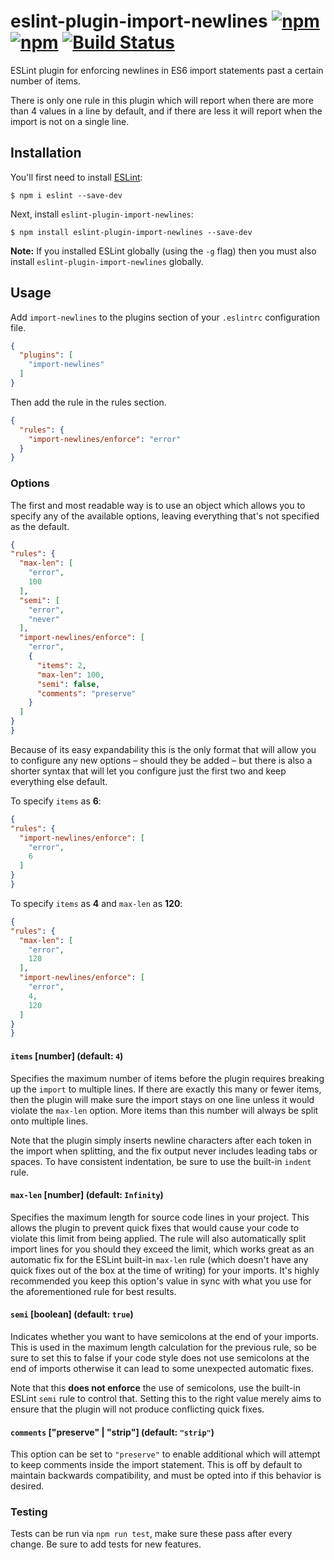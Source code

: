 # eslint-plugin-import-newlines [![npm](https://img.shields.io/npm/v/eslint-plugin-import-newlines)]((https://www.npmjs.com/package/eslint-plugin-import-newlines)) [![npm](https://img.shields.io/npm/dw/eslint-plugin-import-newlines)](https://www.npmjs.com/package/eslint-plugin-import-newlines) [![Build Status](https://travis-ci.com/SeinopSys/eslint-plugin-import-newlines.svg?branch=master)](https://travis-ci.com/SeinopSys/eslint-plugin-import-newlines)

ESLint plugin for enforcing newlines in ES6 import statements past a certain number of items.

There is only one rule in this plugin which will report when there are more than 4 values in a line by default, and if there are less it will report when the import is not on a single line.

## Installation

You'll first need to install [ESLint](http://eslint.org):

```
$ npm i eslint --save-dev
```

Next, install `eslint-plugin-import-newlines`:

```
$ npm install eslint-plugin-import-newlines --save-dev
```

**Note:** If you installed ESLint globally (using the `-g` flag) then you must also install `eslint-plugin-import-newlines` globally.

## Usage

Add `import-newlines` to the plugins section of your `.eslintrc` configuration file.

```json
{
  "plugins": [
    "import-newlines"
  ]
}
```

Then add the rule in the rules section.

```json
{
  "rules": {
    "import-newlines/enforce": "error"
  }
}
```

### Options

The first and most readable way is to use an object which allows you to specify any of the available options, leaving everything that's not specified as the default.

  ```json
  {
  "rules": {
    "max-len": [
      "error",
      100
    ],
    "semi": [
      "error",
      "never"
    ],
    "import-newlines/enforce": [
      "error",
      {
        "items": 2,
        "max-len": 100,
        "semi": false,
        "comments": "preserve"
      }
    ]
  }
}
  ```

Because of its easy expandability this is the only format that will allow you to configure any new options &ndash; should they be added &ndash; but there is also a shorter syntax that will let you configure just the first two and keep everything else default.

To specify `items` as **6**:

  ```json
  {
  "rules": {
    "import-newlines/enforce": [
      "error",
      6
    ]
  }
}
  ```

To specify `items` as **4** and `max-len` as **120**:

  ```json
  {
  "rules": {
    "max-len": [
      "error",
      120
    ],
    "import-newlines/enforce": [
      "error",
      4,
      120
    ]
  }
}
  ```

#### `items` [number] (default: `4`)

Specifies the maximum number of items before the plugin requires breaking up the `import` to multiple lines. If there are exactly this many or fewer items, then the plugin will make sure the import stays on one line unless it would violate the `max-len` option. More items than this number will always be split onto multiple lines.

Note that the plugin simply inserts newline characters after each token in the import when splitting, and the fix output never includes leading tabs or spaces. To have consistent indentation, be sure to use the built-in `indent` rule.

#### `max-len` [number] (default: `Infinity`)

Specifies the maximum length for source code lines in your project. This allows the plugin to prevent quick fixes that would cause your code to violate this limit from being applied. The rule will also automatically split import lines for you should they exceed the limit, which works great as an automatic fix for the ESLint built-in `max-len` rule (which doesn't have any quick fixes out of the box at the time of writing) for your imports. It's highly recommended you keep this option's value in sync with what you use for the aforementioned rule for best results.

#### `semi` [boolean] (default: `true`)

Indicates whether you want to have semicolons at the end of your imports. This is used in the maximum length calculation for the previous rule, so be sure to set this to false if your code style does not use semicolons at the end of imports otherwise it can lead to some unexpected automatic fixes.

Note that this **does not enforce** the use of semicolons, use the built-in ESLint `semi` rule to control that. Setting this to the right value merely aims to ensure that the plugin will not produce conflicting quick fixes.

#### `comments` ["preserve" | "strip"] (default: `"strip"`)

This option can be set to `"preserve"` to enable additional which will attempt to keep comments inside the import statement. This is off by default to maintain backwards compatibility, and must be opted into if this behavior is desired.

### Testing

Tests can be run via `npm run test`, make sure these pass after every change. Be sure to add tests for new features.
